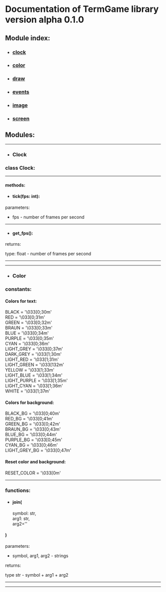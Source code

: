 # Documentation of TermGame library version alpha 0.1.0

## Module index:
 + ### [clock](https://github.com/wchistow/TermGame/DOCUMENTATION.md###Clock)
 + ### [color](https://github.com/wchistow/TermGame/DOCUMENTATION.md###Color)
 + ### [draw](https://github.com/wchistow/TermGame/DOCUMENTATION.md###Draw)
 + ### [events](https://github.com/wchistow/TermGame/DOCUMENTATION.md###Events)
 + ### [image](https://github.com/wchistow/TermGame/DOCUMENTATION.md###Image)
 + ### [screen](https://github.com/wchistow/TermGame/DOCUMENTATION.md###Screen)

## Modules:

---
 + ### Clock
### class Clock:

---

#### methods:
 + #### tick(fps: int):
parameters:
 
 + fps - number of frames per second

---

 + #### get_fps():
returns:
 
 type: float - number of frames per second

---
---

 + ### Color

### constants:

#### Colors for text:
BLACK = '\033[0;30m'\
RED = '\033[0;31m'\
GREEN = '\033[0;32m'\
BRAUN = '\033[0;33m'\
BLUE = '\033[0;34m'\
PURPLE = '\033[0;35m'\
CYAN = '\033[0;36m'\
LIGHT_GREY = '\033[0;37m'\
DARK_GREY = '\033[1;30m'\
LIGHT_RED = '\033[1;31m'\
LIGHT_GREEN = '\033[132m'\
YELLOW = '\033[1;33m'\
LIGHT_BLUE = '\033[1;34m'\
LIGHT_PURPLE = '\033[1;35m'\
LIGHT_CYAN = '\033[1;36m'\
WHITE = '\033[1;37m'

#### Colors for background:
BLACK_BG = '\033[0;40m'\
RED_BG = '\033[0;41m'\
GREEN_BG = '\033[0;42m'\
BRAUN_BG = '\033[0;43m'\
BLUE_BG = '\033[0;44m'\
PURPLE_BG = '\033[0;45m'\
CYAN_BG = '\033[0;46m'\
LIGHT_GREY_BG = '\033[0;47m'

#### Reset color and background:
RESET_COLOR = '\033[0m'

---
### functions:

 + #### join(
   symbol: str,\
   arg1: str,\
   arg2=''
#### )
parameters:

 + symbol, arg1, arg2 - strings

returns:

type str - symbol + arg1 + arg2

---
---
